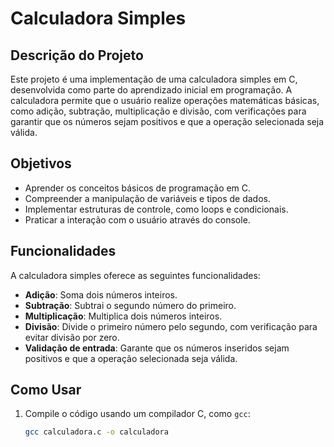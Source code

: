 # Calculadora Simples

## Descrição do Projeto

Este projeto é uma implementação de uma calculadora simples em C, desenvolvida como parte do aprendizado inicial em programação. A calculadora permite que o usuário realize operações matemáticas básicas, como adição, subtração, multiplicação e divisão, com verificações para garantir que os números sejam positivos e que a operação selecionada seja válida.

## Objetivos

- Aprender os conceitos básicos de programação em C.
- Compreender a manipulação de variáveis e tipos de dados.
- Implementar estruturas de controle, como loops e condicionais.
- Praticar a interação com o usuário através do console.

## Funcionalidades

A calculadora simples oferece as seguintes funcionalidades:

- **Adição**: Soma dois números inteiros.
- **Subtração**: Subtrai o segundo número do primeiro.
- **Multiplicação**: Multiplica dois números inteiros.
- **Divisão**: Divide o primeiro número pelo segundo, com verificação para evitar divisão por zero.
- **Validação de entrada**: Garante que os números inseridos sejam positivos e que a operação selecionada seja válida.

## Como Usar

1. Compile o código usando um compilador C, como `gcc`:
   ```bash
   gcc calculadora.c -o calculadora
